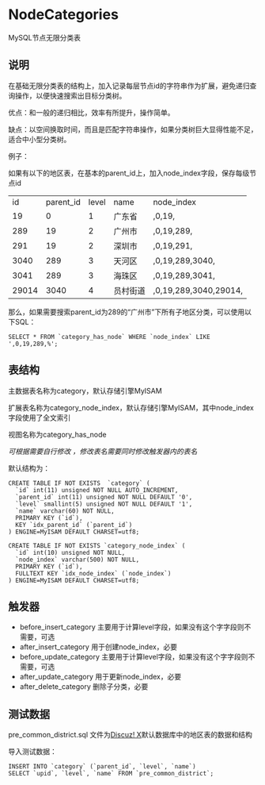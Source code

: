 # NodeCategories
MySQL节点无限分类表

## 说明

在基础无限分类表的结构上，加入记录每层节点id的字符串作为扩展，避免递归查询操作，以便快速搜索出目标分类树。

优点：和一般的递归相比，效率有所提升，操作简单。

缺点：以空间换取时间，而且是匹配字符串操作，如果分类树巨大显得性能不足，适合中小型分类树。

例子：

如果有以下的地区表，在基本的parent_id上，加入node_index字段，保存每级节点id

<table>
<tr>
<td>id</td>
<td>parent_id</td>
<td>level</td>
<td>name</td>
<td>node_index</td>
</tr>

<tr>
<td>19</td>
<td>0</td>
<td>1</td>
<td>广东省</td>
<td>,0,19,</td>
</tr>

<tr>
<td>289</td>
<td>19</td>
<td>2</td>
<td>广州市</td>
<td>,0,19,289,</td>
</tr>

<tr>
<td>291</td>
<td>19</td>
<td>2</td>
<td>深圳市</td>
<td>,0,19,291,</td>
</tr>

<tr>
<td>3040</td>
<td>289</td>
<td>3</td>
<td>天河区</td>
<td>,0,19,289,3040,</td>
</tr>

<tr>
<td>3041</td>
<td>289</td>
<td>3</td>
<td>海珠区</td>
<td>,0,19,289,3041,</td>
</tr>

<tr>
<td>29014</td>
<td>3040</td>
<td>4</td>
<td>员村街道</td>
<td>,0,19,289,3040,29014,</td>
</tr>

</table>

那么，如果需要搜索parent_id为289的“广州市”下所有子地区分类，可以使用以下SQL：

	SELECT * FROM `category_has_node` WHERE `node_index` LIKE ',0,19,289,%';


## 表结构

主数据表名称为category，默认存储引擎MyISAM

扩展表名称为category_node_index，默认存储引擎MyISAM，其中node_index字段使用了全文索引

视图名称为category_has_node

_可根据需要自行修改 ，修改表名需要同时修改触发器内的表名_

默认结构为：
	
	CREATE TABLE IF NOT EXISTS  `category` (
	  `id` int(11) unsigned NOT NULL AUTO_INCREMENT,
	  `parent_id` int(11) unsigned NOT NULL DEFAULT '0',
	  `level` smallint(5) unsigned NOT NULL DEFAULT '1',
	  `name` varchar(60) NOT NULL,
	  PRIMARY KEY (`id`),
	  KEY `idx_parent_id` (`parent_id`)
	) ENGINE=MyISAM DEFAULT CHARSET=utf8;

	CREATE TABLE IF NOT EXISTS `category_node_index` (
	  `id` int(10) unsigned NOT NULL,
	  `node_index` varchar(500) NOT NULL,
	  PRIMARY KEY (`id`),
	  FULLTEXT KEY `idx_node_index` (`node_index`)
	) ENGINE=MyISAM DEFAULT CHARSET=utf8;

## 触发器

* before_insert_category 主要用于计算level字段，如果没有这个字字段则不需要，可选
* after_insert_category 用于创建node_index，必要
* before_update_category 主要用于计算level字段，如果没有这个字字段则不需要，可选
* after_update_category 用于更新node_index，必要
* after_delete_category 删除子分类，必要


## 测试数据

pre_common_district.sql 文件为[Discuz! X](http://www.comsenz.com/products/discuz/)默认数据库中的地区表的数据和结构

导入测试数据：

	INSERT INTO `category` (`parent_id`, `level`, `name`) 
	SELECT `upid`, `level`, `name` FROM `pre_common_district`;
